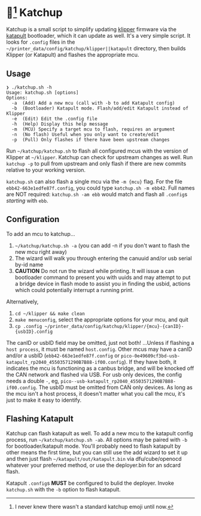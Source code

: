 # 🍅[^1] Katchup
 
Katchup is a small script to simplify updating [klipper](https://github.com/klipper3d/klipper) firmware via the [katapult](https://github.com/arksine/katapult) bootloader, which it can update as well. It's a very simple script. It looks for `.config` files in the `~/printer_data/config/katchup/klipper||katapult` directory, then builds Klipper (or Katapult) and flashes the appropriate mcu.

## Usage

```
❯ ./katchup.sh -h
Usage: katchup.sh [options]
Options:
  -a  (Add) Add a new mcu (call with -b to add Katapult config)
  -b  (Bootloader) Katapult mode. Flash/add/edit Katapult instead of Klipper
  -e  (Edit) Edit the .config file
  -h  (Help) Display this help message
  -m  (MCU) Specify a target mcu to flash, requires an argument
  -n  (No flash) Useful when you only want to create/edit
  -p  (Pull) Only flashes if there have been upstream changes
```

Run `~/katchup/katchup.sh` to flash all configured mcus with the version of Klipper at `~/klipper`. Katchup can check for upstream changes as well. Run `katchup -p` to pull from upstream and only flash if there are new commits relative to your working version.

`katchup.sh` can also flash a single mcu via the `-m {mcu}` flag. For the file `ebb42-663e1edfe87f.config`, you could type `katchup.sh -m ebb42`. Full names are NOT required: `katchup.sh -am ebb` would match and flash all `.config`s *starting* with `ebb`.

## Configuration

To add an mcu to katchup...

1. `~/katchup/katchup.sh -a` (you can add -n if you don't want to flash the new mcu right away)
2. The wizard will walk you through entering the canuuid and/or usb serial by-id name
3. **CAUTION** Do not run the wizard while printing. It will issue a can bootloader command to present you with uuids and may attempt to put a bridge device in flash mode to assist you in finding the usbid, actions which could potentially interrupt a running print.

Alternatively, 

1. `cd ~/klipper && make clean`
2. `make menuconfig`, select the appropriate options for your mcu, and quit
3. `cp .config ~/printer_data/config/katchup/klipper/{mcu}-{canID}-{usbID}.config`

The canID or usbID field may be omitted, just not both! ...Unless if flashing a `host process`, it must be named `host.config`. Other mcus may have a canID and/or a usbID (`ebb42-663e1edfe87f.config` or `pico-0e49609cf3bd-usb-katapult_rp2040_45503571290B7B88-if00.config`). If they have both, it indicates the mcu is functioning as a canbus bridge, and will be knocked off the CAN network and flashed via USB. For usb only devices, the config needs a double `-`, eg, `pico--usb-katapult_rp2040_45503571290B7B88-if00.config`. The usbID must be omitted from CAN only devices. As long as the mcu isn't a host process, it doesn't matter what you call the mcu, it's just to make it easy to identify.

## Flashing Katapult

Katchup can flash katapult as well. To add a new mcu to the katapult config process, run `~/katchup/katchup.sh -ab`. All options may be paired with `-b` for bootloader/katapult mode. You'll probably need to flash katapult by other means the first time, but you can still use the add wizard to set it up and then just flash `~/katapult/out/katapult.bin` via dfu/cube/openocd whatever your preferred method, or use the deployer.bin for an sdcard flash.

Katapult `.config`s **MUST** be configured to bulid the deployer. Invoke `katchup.sh` with the `-b` option to flash katapult.


[^1]: I never knew there wasn't a standard katchup emoji until now.

